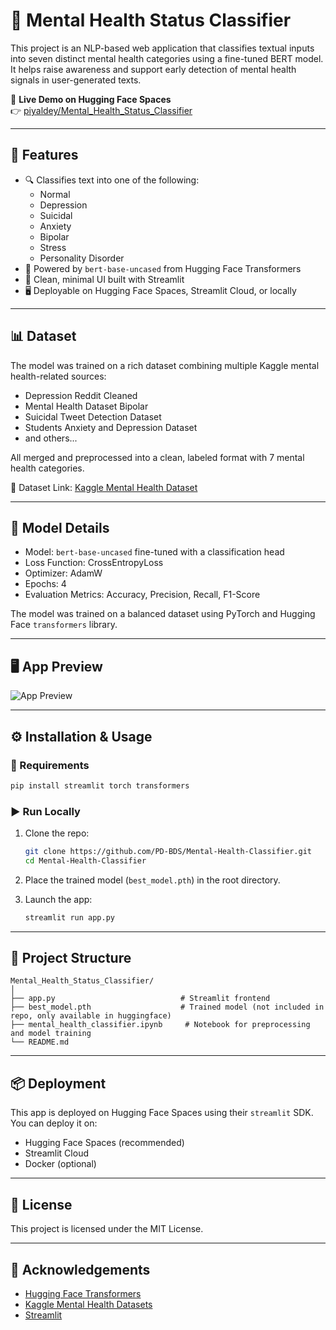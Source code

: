 # 🧠 Mental Health Status Classifier

This project is an NLP-based web application that classifies textual inputs into seven distinct mental health categories using a fine-tuned BERT model. It helps raise awareness and support early detection of mental health signals in user-generated texts.

🚀 **Live Demo on Hugging Face Spaces**  
👉 [piyaldey/Mental_Health_Status_Classifier](https://huggingface.co/spaces/piyaldey/Mental_Health_Status_Classifier)

---

## 🧩 Features

- 🔍 Classifies text into one of the following:
  - Normal
  - Depression
  - Suicidal
  - Anxiety
  - Bipolar
  - Stress
  - Personality Disorder
- 🧠 Powered by `bert-base-uncased` from Hugging Face Transformers
- 💬 Clean, minimal UI built with Streamlit
- 🖥️ Deployable on Hugging Face Spaces, Streamlit Cloud, or locally

---

## 📊 Dataset

The model was trained on a rich dataset combining multiple Kaggle mental health-related sources:

- Depression Reddit Cleaned
- Mental Health Dataset Bipolar
- Suicidal Tweet Detection Dataset
- Students Anxiety and Depression Dataset
- and others...

All merged and preprocessed into a clean, labeled format with 7 mental health categories.

📂 Dataset Link: [Kaggle Mental Health Dataset](https://www.kaggle.com/code/swarnabh31/nlp-bert-sentimentanalysis-mentalhealth)

---

## 🧠 Model Details

- Model: `bert-base-uncased` fine-tuned with a classification head
- Loss Function: CrossEntropyLoss
- Optimizer: AdamW
- Epochs: 4
- Evaluation Metrics: Accuracy, Precision, Recall, F1-Score

The model was trained on a balanced dataset using PyTorch and Hugging Face `transformers` library.

---

## 🖥️ App Preview

![App Preview](https://huggingface.co/spaces/piyaldey/Mental_Health_Status_Classifier/resolve/main/preview.png)

---

## ⚙️ Installation & Usage

### 🔧 Requirements

```bash
pip install streamlit torch transformers
```

### ▶️ Run Locally

1. Clone the repo:
    ```bash
    git clone https://github.com/PD-BDS/Mental-Health-Classifier.git
    cd Mental-Health-Classifier
    ```

2. Place the trained model (`best_model.pth`) in the root directory.

3. Launch the app:
    ```bash
    streamlit run app.py
    ```

---

## 📁 Project Structure

```
Mental_Health_Status_Classifier/
│
├── app.py                            # Streamlit frontend
├── best_model.pth                    # Trained model (not included in repo, only available in huggingface)
├── mental_health_classifier.ipynb     # Notebook for preprocessing and model training
└── README.md               
```

---

## 📦 Deployment

This app is deployed on Hugging Face Spaces using their `streamlit` SDK. You can deploy it on:

- Hugging Face Spaces (recommended)
- Streamlit Cloud
- Docker (optional)

---

## 📜 License

This project is licensed under the MIT License.

---

## 🙌 Acknowledgements

- [Hugging Face Transformers](https://huggingface.co/transformers/)
- [Kaggle Mental Health Datasets](https://www.kaggle.com)
- [Streamlit](https://streamlit.io/)
